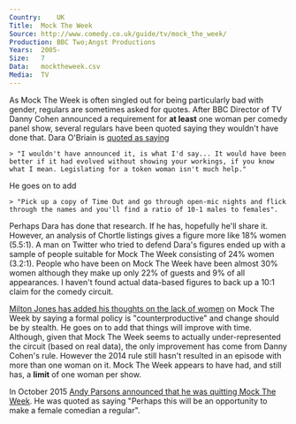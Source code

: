 ```yaml
---
Country:	UK
Title:	Mock The Week
Source:	http://www.comedy.co.uk/guide/tv/mock_the_week/
Production:	BBC Two;Angst Productions
Years:	2005-
Size:	7
Data:	mocktheweek.csv
Media:	TV
---
```


As Mock The Week is often singled out for being particularly bad with gender, regulars are sometimes asked for quotes. After BBC Director of TV Danny Cohen announced a requirement for __at least__ one woman per comedy panel show, several regulars have been quoted saying they wouldn't have done that. Dara O'Briain is [quoted as saying](http://www.radiotimes.com/news/2014-02-25/dara-o-briain-on-his-school-of-hard-sums-the-education-system-and-women-in-stand-up) 

	> "I wouldn't have announced it, is what I'd say... It would have been better if it had evolved without showing your workings, if you know what I mean. Legislating for a token woman isn't much help."

He goes on to add 

	> "Pick up a copy of Time Out and go through open-mic nights and flick through the names and you'll find a ratio of 10-1 males to females".
	
Perhaps Dara has done that research. If he has, hopefully he'll share it. However, an analysis of Chortle listings gives a figure more like 18% women (5.5:1). A man on Twitter who tried to defend Dara's figures ended up with a sample of people suitable for Mock The Week consisting of 24% women (3.2:1). People who have been on Mock The Week have been almost 30% women although they make up only 22% of guests and 9% of all appearances. I haven't found actual data-based figures to back up a 10:1 claim for the comedy circuit.

[Milton Jones has added his thoughts on the lack of women](http://www.radiotimes.com/news/2014-06-13/bbcs-female-quota-for-comedy-panel-shows-is-counterproductive-says-mock-the-weeks-milton-jones) on Mock The Week by saying a formal policy is "counterproductive" and change should be by stealth. He goes on to add that things will improve with time. Although, given that Mock The Week seems to actually under-represented the circuit (based on real data), the only improvement has come from Danny Cohen's rule. However the 2014 rule still hasn't resulted in an episode with more than one woman on it. Mock The Week appears to have had, and still has, a __limit__ of one woman per show.

In October 2015 [Andy Parsons announced that he was quitting Mock The Week](http://www.chortle.co.uk/news/2015/10/19/23424/andy_parsons_quits_mock_the_week). He was quoted as saying "Perhaps this will be an opportunity to make a female comedian a regular".